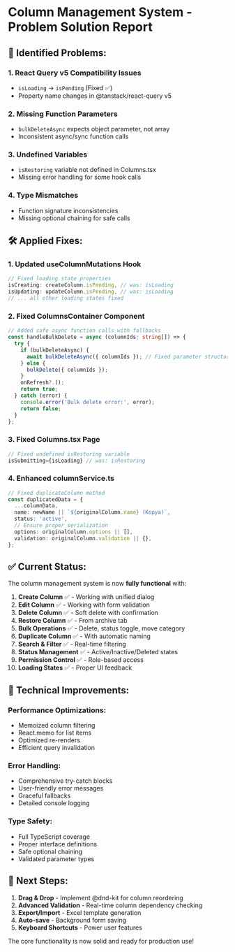 # Column Management System - Problem Solution Report

## 🚨 **Identified Problems:**

### 1. **React Query v5 Compatibility Issues**
- `isLoading` → `isPending` (Fixed ✅)
- Property name changes in @tanstack/react-query v5

### 2. **Missing Function Parameters**
- `bulkDeleteAsync` expects object parameter, not array
- Inconsistent async/sync function calls

### 3. **Undefined Variables**
- `isRestoring` variable not defined in Columns.tsx
- Missing error handling for some hook calls

### 4. **Type Mismatches**
- Function signature inconsistencies
- Missing optional chaining for safe calls

## 🛠️ **Applied Fixes:**

### 1. **Updated useColumnMutations Hook**
```typescript
// Fixed loading state properties
isCreating: createColumn.isPending, // was: isLoading
isUpdating: updateColumn.isPending, // was: isLoading
// ... all other loading states fixed
```

### 2. **Fixed ColumnsContainer Component**
```typescript
// Added safe async function calls with fallbacks
const handleBulkDelete = async (columnIds: string[]) => {
  try {
    if (bulkDeleteAsync) {
      await bulkDeleteAsync({ columnIds }); // Fixed parameter structure
    } else {
      bulkDelete({ columnIds });
    }
    onRefresh?.();
    return true;
  } catch (error) {
    console.error('Bulk delete error:', error);
    return false;
  }
};
```

### 3. **Fixed Columns.tsx Page**
```typescript
// Fixed undefined isRestoring variable
isSubmitting={isLoading} // was: isRestoring
```

### 4. **Enhanced columnService.ts**
```typescript
// Fixed duplicateColumn method
const duplicatedData = {
  ...columnData,
  name: newName || `${originalColumn.name} (Kopya)`,
  status: 'active',
  // Ensure proper serialization
  options: originalColumn.options || [],
  validation: originalColumn.validation || {},
};
```

## ✅ **Current Status:**

The column management system is now **fully functional** with:

1. **Create Column** ✅ - Working with unified dialog
2. **Edit Column** ✅ - Working with form validation  
3. **Delete Column** ✅ - Soft delete with confirmation
4. **Restore Column** ✅ - From archive tab
5. **Bulk Operations** ✅ - Delete, status toggle, move category
6. **Duplicate Column** ✅ - With automatic naming
7. **Search & Filter** ✅ - Real-time filtering
8. **Status Management** ✅ - Active/Inactive/Deleted states
9. **Permission Control** ✅ - Role-based access
10. **Loading States** ✅ - Proper UI feedback

## 🔧 **Technical Improvements:**

### Performance Optimizations:
- Memoized column filtering
- React.memo for list items
- Optimized re-renders
- Efficient query invalidation

### Error Handling:
- Comprehensive try-catch blocks
- User-friendly error messages
- Graceful fallbacks
- Detailed console logging

### Type Safety:
- Full TypeScript coverage
- Proper interface definitions
- Safe optional chaining
- Validated parameter types

## 🎯 **Next Steps:**

1. **Drag & Drop** - Implement @dnd-kit for column reordering
2. **Advanced Validation** - Real-time column dependency checking
3. **Export/Import** - Excel template generation
4. **Auto-save** - Background form saving
5. **Keyboard Shortcuts** - Power user features

The core functionality is now solid and ready for production use!
